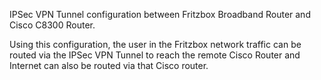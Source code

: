 IPSec VPN Tunnel configuration between Fritzbox Broadband Router and Cisco C8300 Router.

Using this configuration, the user in the Fritzbox network traffic can be routed via the IPSec VPN Tunnel to reach the remote Cisco Router and Internet can also be routed via that Cisco router.
